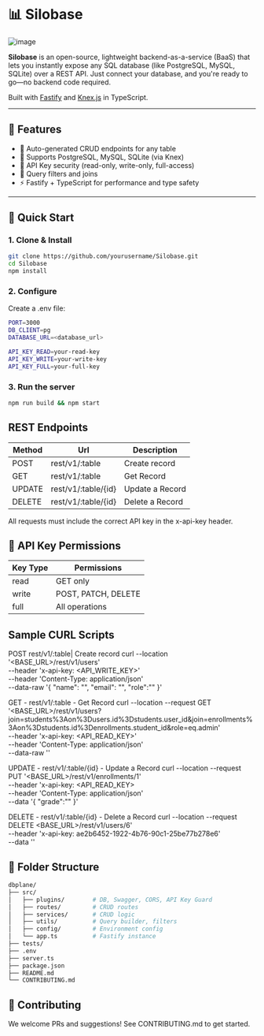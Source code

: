 # 📊 Silobase
![image](https://github.com/user-attachments/assets/b28a0cd5-21db-454d-a03e-c9bbf01d3748)

**Silobase** is an open-source, lightweight backend-as-a-service (BaaS) that lets you instantly expose any SQL database (like PostgreSQL, MySQL, SQLite) over a REST API. Just connect your database, and you're ready to go—no backend code required.

Built with [Fastify](https://www.fastify.io/) and [Knex.js](https://knexjs.org/) in TypeScript.

---

## 🚀 Features

- 🔄 Auto-generated CRUD endpoints for any table
- 🧩 Supports PostgreSQL, MySQL, SQLite (via Knex)
- 🔐 API Key security (read-only, write-only, full-access)
- 🔎 Query filters and joins
- ⚡ Fastify + TypeScript for performance and type safety

---

## 🧪 Quick Start

### 1. Clone & Install

```bash
git clone https://github.com/yourusername/Silobase.git
cd Silobase
npm install
```

### 2. Configure
Create a .env file:

```bash
PORT=3000
DB_CLIENT=pg 
DATABASE_URL=<database_url>

API_KEY_READ=your-read-key
API_KEY_WRITE=your-write-key
API_KEY_FULL=your-full-key
```

### 3. Run the server
```bash
npm run build && npm start
```

## REST Endpoints 
| Method |  Url  | Description 
|--------|-------|------------
| POST   | rest/v1/:table| Create record
| GET    | rest/v1/:table | Get Record 
| UPDATE | rest/v1/:table/{id} | Update a Record
| DELETE | rest/v1/:table/{id} | Delete a Record 

All requests must include the correct API key in the x-api-key header.

## 🔐 API Key Permissions
|Key Type |	Permissions
|-------- | ----------
|read	  | GET only
|write	  | POST, PATCH, DELETE
|full	  | All operations

## Sample CURL Scripts 
POST  rest/v1/:table| Create record
curl --location '<BASE_URL>/rest/v1/users' \
--header 'x-api-key: <API_WRITE_KEY>' \
--header 'Content-Type: application/json' \
--data-raw '{
    "name": "",
    "email": "", 
    "role":""
}'


GET  - rest/v1/:table -  Get Record 
curl --location --request GET '<BASE_URL>/rest/v1/users?join=students%3Aon%3Dusers.id%3Dstudents.user_id&join=enrollments%3Aon%3Dstudents.id%3Denrollments.student_id&role=eq.admin' \
--header 'x-api-key: <API_READ_KEY>' \
--header 'Content-Type: application/json' \
--data-raw ''


UPDATE - rest/v1/:table/{id} - Update a Record
curl --location --request PUT '<BASE_URL>/rest/v1/enrollments/1' \
--header 'x-api-key: <API_READ_KEY> \
--header 'Content-Type: application/json' \
--data '{
    "grade":""
}'

DELETE - rest/v1/:table/{id} - Delete a Record 
curl --location --request DELETE <BASE_URL>/rest/v1/users/6' \
--header 'x-api-key: ae2b6452-1922-4b76-90c1-25be77b278e6' \
--data ''




## 🧩 Folder Structure
```bash
dbplane/
├── src/
│   ├── plugins/        # DB, Swagger, CORS, API Key Guard
│   ├── routes/         # CRUD routes
│   ├── services/       # CRUD logic
│   ├── utils/          # Query builder, filters
│   ├── config/         # Environment config
│   └── app.ts          # Fastify instance
├── tests/
├── .env
├── server.ts
├── package.json
├── README.md
└── CONTRIBUTING.md
```


## 🤝 Contributing
We welcome PRs and suggestions! See CONTRIBUTING.md to get started.

